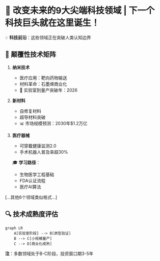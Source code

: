 # 🔬 改变未来的9大尖端科技领域 | 下一个科技巨头就在这里诞生！

💡 **科技前沿**：这些领域正在突破人类认知边界

## 🚀 颠覆性技术矩阵

1. **纳米技术**  
   - 医疗应用：靶向药物输送  
   - 材料革命：石墨烯商业化  
   - 🧪 实验室到量产突破年：2026  

2. **新材料**  
   - 自修复材料  
   - 超导材料突破  
   - 📊 市场规模预测：2030年$1.2万亿  

3. **医疗器械**  
   - 可穿戴健康监测2.0  
   - 手术机器人普及率超30%  
   
   🎓 **学习路径**：  
   - 生物医学工程基础  
   - FDA认证流程  
   - 医疗AI算法  

[...其他6个领域类似格式...]

## 🔍 技术成熟度评估
```mermaid
graph LR
    A[实验室阶段] --> B[原型验证]
    B --> C[小规模量产]
    C --> D[商业化成熟]
```
**注**：多数领域处于B-C阶段，投资窗口期3-5年